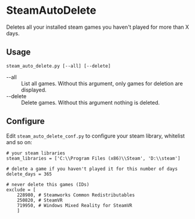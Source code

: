 # SteamAutoDelete

Deletes all your installed steam games you haven't played for more than X days.

## Usage
`steam_auto_delete.py [--all] [--delete]`
<dl>
<dt>--all</dt><dd>List all games. Without this argument, only games for deletion are displayed.</dd>
<dt>--delete</dt><dd>Delete games. Without this argument nothing is deleted.</dd>
</dl>

## Configure
Edit `steam_auto_delete_conf.py` to configure your steam library, whitelist and so on:

```
# your steam libraries
steam_libraries = ['C:\\Program Files (x86)\\Steam', 'D:\\steam']

# delete a game if you haven't played it for this number of days
delete_days = 365

# never delete this games (IDs)
exclude = [
    228980, # Steamworks Common Redistributables
    250820, # SteamVR
    719950, # Windows Mixed Reality for SteamVR
    ]
```

